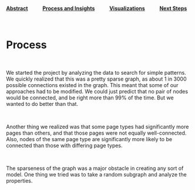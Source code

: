 #### [Abstract](index.md)            [Process and Insights](process.md)            [Visualizations](visuals.md)            [Next Steps](nextsteps.md)

<br>

# Process

<br>

We started the project by analyzing the data to search for simple patterns. We quickly realized that this was a pretty sparse graph, as about 1 in 3000 possible connections existed in the graph. This meant that some of our approaches had to be modified. We could just predict that no pair of nodes would be connected, and be right more than 99% of the time. But we wanted to do better than that.

<br>

Another thing we realized was that some page types had significantly more pages than others, and that those pages were not equally well-connected. Also, nodes of the same page type are significantly more likely to be connected than those with differing page types.

<br>

The sparseness of the graph was a major obstacle in creating any sort of model. One thing we tried was to take a random subgraph and analyze the properties.